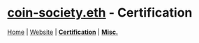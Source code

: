 # [coin-society.eth](https://coin-society.org) - Certification

[Home](/README.md) | [Website](/website/) | [**Certification**](/certification/) | [**Misc.**](/CONTRIBUTING.md)


